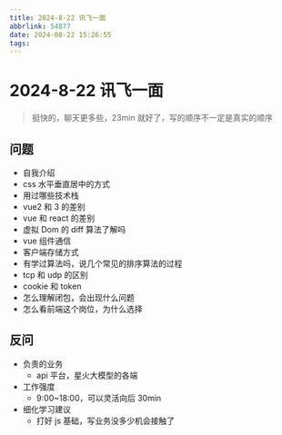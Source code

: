 ```yaml
---
title: 2024-8-22 讯飞一面
abbrlink: 54877
date: 2024-08-22 15:26:55
tags:
---
```


# 2024-8-22 讯飞一面

> 挺快的，聊天更多些，23min 就好了，写的顺序不一定是真实的顺序

## 问题

- 自我介绍
- css 水平垂直居中的方式
- 用过哪些技术栈
- vue2 和 3 的差别
- vue 和 react 的差别
- 虚拟 Dom 的 diff 算法了解吗
- vue 组件通信
- 客户端存储方式
- 有学过算法吗，说几个常见的排序算法的过程
- tcp 和 udp 的区别
- cookie 和 token
- 怎么理解闭包，会出现什么问题
- 怎么看前端这个岗位，为什么选择

## 反问

- 负责的业务
  - api 平台，星火大模型的各端
- 工作强度
  - 9:00~18:00，可以灵活向后 30min
- 细化学习建议
  - 打好 js 基础，写业务没多少机会接触了
